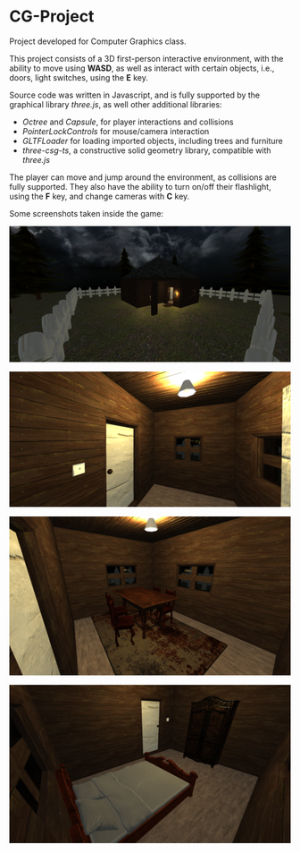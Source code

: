 # CG-Project

Project developed for Computer Graphics class.

This project consists of a 3D first-person interactive environment, with the ability to move using __WASD__, as well as
interact with certain objects, i.e., doors, light switches, using the __E__ key.

Source code was written in Javascript, and is fully supported by the graphical library _three.js_, as well other
additional libraries:

- _Octree_ and _Capsule_, for player interactions and collisions
- _PointerLockControls_ for mouse/camera interaction
- _GLTFLoader_ for loading imported objects, including trees and furniture
- _three-csg-ts_, a constructive solid geometry library, compatible with _three.js_

The player can move and jump around the environment, as collisions are fully supported.
They also have the ability to turn on/off their flashlight, using the __F__ key, and change cameras with __C__ key.

Some screenshots taken inside the game:

![Outside](./src/img/outside.png)

![Hallway](./src/img/hallway.png)

![Living Room](./src/img/living_room.png)

![Bedroom](./src/img/bedroom.png)
